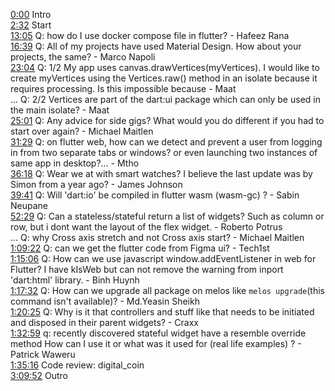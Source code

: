 [0:00](https://www.youtube.com/watch?v=ndPdHLydxx0&t=0m00s) Intro  
[2:32](https://www.youtube.com/watch?v=ndPdHLydxx0&t=2m32s) Start  
[13:05](https://www.youtube.com/watch?v=ndPdHLydxx0&t=13m05s) Q: how do I use docker compose file in flutter? - Hafeez Rana  
[16:39](https://www.youtube.com/watch?v=ndPdHLydxx0&t=16m39s) Q: All of my projects have used Material Design. How about your projects, the same? - Marco Napoli  
[23:04](https://www.youtube.com/watch?v=ndPdHLydxx0&t=23m04s) Q: 1/2 My app uses canvas.drawVertices(myVertices). I would like to create myVertices using the Vertices.raw() method in an isolate because it requires processing. Is this impossible because - Maat  
... Q: 2/2 Vertices are part of the dart:ui package which can only be used in the main isolate? - Maat  
[25:01](https://www.youtube.com/watch?v=ndPdHLydxx0&t=25m01s) Q: Any advice for side gigs? What would you do different if you had to start over again? - Michael Maitlen  
[31:29](https://www.youtube.com/watch?v=ndPdHLydxx0&t=31m29s) Q: on flutter web, how can we detect and prevent a user from logging in from two separate tabs or windows? or even launching two instances of same app in desktop?... - Mtho  
[36:18](https://www.youtube.com/watch?v=ndPdHLydxx0&t=36m18s) Q: Wear we at with smart watches? I believe the last update was by Simon from a year ago? - James Johnson  
[39:41](https://www.youtube.com/watch?v=ndPdHLydxx0&t=39m41s) Q: Will 'dart:io' be compiled in flutter wasm (wasm-gc) ? - Sabin Neupane  
[52:29](https://www.youtube.com/watch?v=ndPdHLydxx0&t=52m29s) Q: Can a stateless/stateful return a list of widgets? Such as column or row, but i dont want the layout of the flex widget. - Roberto Potrus  
... Q: why Cross axis stretch and not Cross axis start? - Michael Maitlen  
[1:09:22](https://www.youtube.com/watch?v=ndPdHLydxx0&t=1h09m22s) Q: can we get the flutter code from Figma ui? - Tech1st  
[1:15:06](https://www.youtube.com/watch?v=ndPdHLydxx0&t=1h15m06s) Q: How can we use javascript window.addEventListener in web for Flutter? I have kIsWeb but can not remove the warning from inport 'dart:html' library. - Binh Huynh  
[1:17:32](https://www.youtube.com/watch?v=ndPdHLydxx0&t=1h17m32s) Q: How can we upgrade all package on melos like `melos upgrade`(this command isn't available)? - Md.Yeasin Sheikh  
[1:20:25](https://www.youtube.com/watch?v=ndPdHLydxx0&t=1h20m25s) Q: Why is it that controllers and stuff like that needs to be initiated and disposed in their parent widgets? - Craxx  
[1:32:59](https://www.youtube.com/watch?v=ndPdHLydxx0&t=1h32m59s) q: recently discovered stateful widget have a resemble override method How can I use it or what was it used for (real life examples) ? - Patrick Waweru  
[1:35:16](https://www.youtube.com/watch?v=ndPdHLydxx0&t=1h35m16s) Code review: digital_coin  
[3:09:52](https://www.youtube.com/watch?v=ndPdHLydxx0&t=3h09m52s) Outro  
